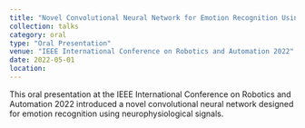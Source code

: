 ```yaml
---
title: "Novel Convolutional Neural Network for Emotion Recognition Using Neurophysiological Signals"
collection: talks
category: oral
type: "Oral Presentation"
venue: "IEEE International Conference on Robotics and Automation 2022"
date: 2022-05-01
location: 
---
```


This oral presentation at the IEEE International Conference on Robotics and Automation 2022 introduced a novel convolutional neural network designed for emotion recognition using neurophysiological signals.